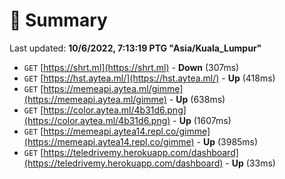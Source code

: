 # 📖 Summary
Last updated: **10/6/2022, 7:13:19 PTG "Asia/Kuala_Lumpur"**

- `GET` [https://shrt.ml](https://shrt.ml) - **Down** (307ms)
- `GET` [https://hst.aytea.ml/](https://hst.aytea.ml/) - **Up** (418ms)
- `GET` [https://memeapi.aytea.ml/gimme](https://memeapi.aytea.ml/gimme) - **Up** (638ms)
- `GET` [https://color.aytea.ml/4b31d6.png](https://color.aytea.ml/4b31d6.png) - **Up** (1607ms)
- `GET` [https://memeapi.aytea14.repl.co/gimme](https://memeapi.aytea14.repl.co/gimme) - **Up** (3985ms)
- `GET` [https://teledrivemy.herokuapp.com/dashboard](https://teledrivemy.herokuapp.com/dashboard) - **Up** (33ms)
